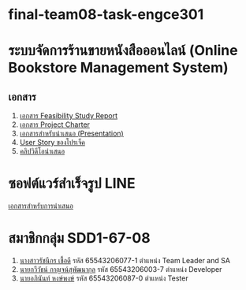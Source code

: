 # final-team08-task-engce301
# ระบบจัดการร้านขายหนังสือออนไลน์ (Online Bookstore Management System)

## เอกสาร
1. [เอกสาร Feasibility Study Report](https://drive.google.com/file/d/1JpsbQNyNICIRbeg9AtKx1ZzJJpyPzVwO/view?usp=sharing)
2. [เอกสาร Project Charter](https://drive.google.com/file/d/1zSyRDNT1v51yHcD8ST7TV_Q0QUatOJmP/view?usp=sharing)
3. [เอกสารสำหรับนำเสนอ (Presentation)](https://www.canva.com/design/DAGNZIx1Dlc/prlroezyDUut1LylZGSElQ/edit?utm_content=DAGNZIx1Dlc&utm_campaign=designshare&utm_medium=link2&utm_source=sharebutton)
4. [User Story ของโปรเจ็ค](https://miro.com/welcomeonboard/YjNZdkN0NzU0NzYyZlJhdHg1Q29xNUY5eVhpeDNCWVBXbWNSakE1MFdsV3FDejFEeDFvdmUzc014VmpJRWw2eHwzNDU4NzY0NTk1OTgwNDE0ODM3fDI=?share_link_id=426476314127)
5. [คลิปวิดีโอนำเสนอ](https://livermutlac.sharepoint.com/:v:/s/teams-1-67-ENGCE301/ESBJxWHzLLtEjj_H5KiyEwgBXbUD7TNCdqCCiY2MDb44tw)

# ซอฟต์แวร์สำเร็จรูป LINE
[เอกสารสำหรับการนำเสนอ](https://miro.com/welcomeonboard/VWNQN1JJV3ZLaEIwTFZCSmd5bzNMbEN5UjZIWkd6N3hLRDlmY3RwdzdZSFlkR2ZPMUtzSzRxSE52Qk1EcFgzd3wzNDU4NzY0NTk1OTgwNDE0ODM3fDI=?share_link_id=679194492267)

# สมาชิกกลุ่ม SDD1-67-08
1. [นางสาวรัชนีกร เชื้อดี](https://github.com/lookplarcnk/) รหัส 65543206077-1 ตำแหน่ง Team Leader and SA
2. [นายกวีวัธน์ กาญจน์สุพัฒนากุล](https://github.com/CallMeKaweewat) รหัส 65543206003-7 ตำแหน่ง Developer
3. [นายอภินันท์ หงษ์พงษ์](https://github.com/AphinanHongpong) รหัส 65543206087-0 ตำแหน่ง Tester
